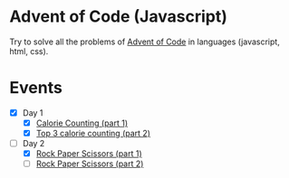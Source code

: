 # Advent of Code (Javascript)

Try to solve all the problems of [Advent of Code](https://adventofcode.com/) in
languages (javascript, html, css).

# Events

   - [X] Day 1
     - [X] [Calorie Counting (part 1)](./day_1/)
     - [X] [Top 3 calorie counting (part 2)](./day_1/)
   - [ ] Day 2
     - [X] [Rock Paper Scissors (part 1)](./day_2/)
     - [ ] [Rock Paper Scissors (part 2)](./day_2/)
